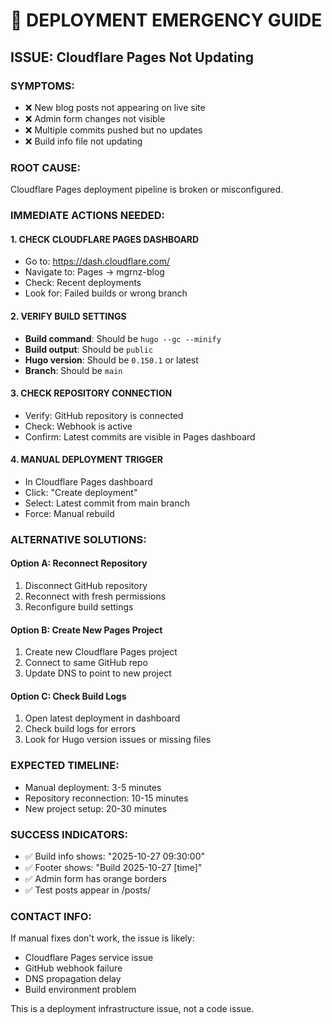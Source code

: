 # 🚨 DEPLOYMENT EMERGENCY GUIDE

## ISSUE: Cloudflare Pages Not Updating

### SYMPTOMS:
- ❌ New blog posts not appearing on live site
- ❌ Admin form changes not visible
- ❌ Multiple commits pushed but no updates
- ❌ Build info file not updating

### ROOT CAUSE:
Cloudflare Pages deployment pipeline is broken or misconfigured.

### IMMEDIATE ACTIONS NEEDED:

#### 1. CHECK CLOUDFLARE PAGES DASHBOARD
- Go to: https://dash.cloudflare.com/
- Navigate to: Pages → mgrnz-blog
- Check: Recent deployments
- Look for: Failed builds or wrong branch

#### 2. VERIFY BUILD SETTINGS
- **Build command**: Should be `hugo --gc --minify`
- **Build output**: Should be `public`
- **Hugo version**: Should be `0.150.1` or latest
- **Branch**: Should be `main`

#### 3. CHECK REPOSITORY CONNECTION
- Verify: GitHub repository is connected
- Check: Webhook is active
- Confirm: Latest commits are visible in Pages dashboard

#### 4. MANUAL DEPLOYMENT TRIGGER
- In Cloudflare Pages dashboard
- Click: "Create deployment"
- Select: Latest commit from main branch
- Force: Manual rebuild

### ALTERNATIVE SOLUTIONS:

#### Option A: Reconnect Repository
1. Disconnect GitHub repository
2. Reconnect with fresh permissions
3. Reconfigure build settings

#### Option B: Create New Pages Project
1. Create new Cloudflare Pages project
2. Connect to same GitHub repo
3. Update DNS to point to new project

#### Option C: Check Build Logs
1. Open latest deployment in dashboard
2. Check build logs for errors
3. Look for Hugo version issues or missing files

### EXPECTED TIMELINE:
- Manual deployment: 3-5 minutes
- Repository reconnection: 10-15 minutes
- New project setup: 20-30 minutes

### SUCCESS INDICATORS:
- ✅ Build info shows: "2025-10-27 09:30:00"
- ✅ Footer shows: "Build 2025-10-27 [time]"
- ✅ Admin form has orange borders
- ✅ Test posts appear in /posts/

### CONTACT INFO:
If manual fixes don't work, the issue is likely:
- Cloudflare Pages service issue
- GitHub webhook failure
- DNS propagation delay
- Build environment problem

This is a deployment infrastructure issue, not a code issue.